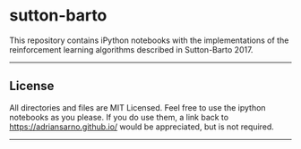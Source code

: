 # sutton-barto

This repository contains iPython notebooks with the implementations of the reinforcement learning algorithms described in Sutton-Barto 2017.


***

## License

All directories and files are MIT Licensed. Feel free to use the ipython notebooks as you please.
If you do use them, a link back to https://adriansarno.github.io/ would be appreciated, but is not required.

***
